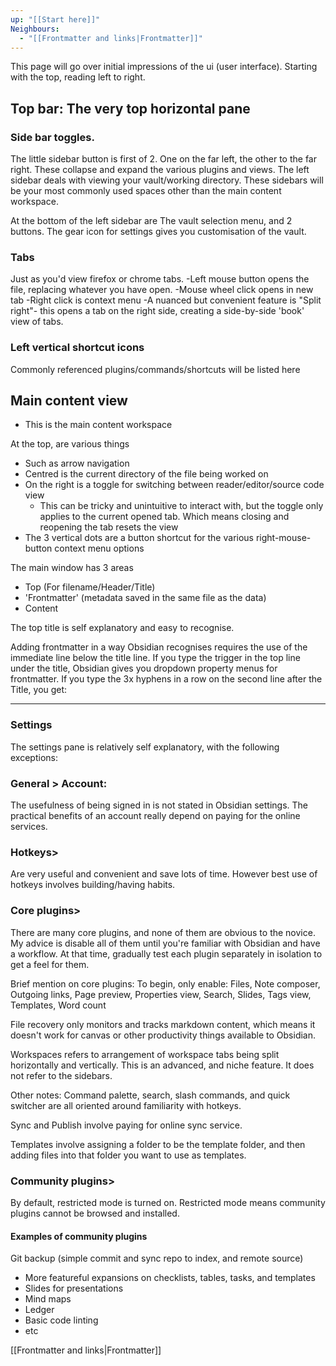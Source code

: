 ```yaml
---
up: "[[Start here]]"
Neighbours:
  - "[[Frontmatter and links|Frontmatter]]"
---
```


This page will go over initial impressions of the ui (user interface).
Starting with the top, reading left to right.

## Top bar: The very top horizontal pane

### Side bar toggles.
The little sidebar button is first of 2.
One on the far left, the other to the far right.
These collapse and expand the various plugins and views.
The left sidebar deals with viewing your vault/working directory.
These sidebars will be your most commonly used spaces other than the main content workspace.

At the bottom of the left sidebar are 
The vault selection menu, and 2 buttons.
The gear icon for settings gives you customisation of the vault.


### Tabs
Just as you'd view firefox or chrome tabs.
-Left mouse button opens the file, replacing whatever you have open.
-Mouse wheel click opens in new tab
-Right click is context menu
-A nuanced but convenient feature is "Split right"- this opens a tab on the right side, creating a side-by-side 'book' view of tabs.

### Left vertical shortcut icons
Commonly referenced plugins/commands/shortcuts will be listed here

##  Main content view

- This is the main content workspace

At the top, are various things
- Such as arrow navigation
- Centred is the current directory of the file being worked on
- On the right is a toggle for switching between reader/editor/source code view
	- This can be tricky and unintuitive to interact with, but the toggle only applies to the current opened tab. Which means closing and reopening the tab resets the view
- The 3 vertical dots are a button shortcut for the various right-mouse-button context menu options

The main window has 3 areas
- Top (For filename/Header/Title)
- 'Frontmatter' (metadata saved in the same file as the data)
- Content

The top title is self explanatory and easy to recognise.

Adding frontmatter in a way Obsidian recognises requires the use of the immediate line below the title line.
If you type the trigger in the top line under the title, Obsidian gives you dropdown property menus for frontmatter.
If you type the 3x hyphens in a row on the second line after the Title, you get:

---

### Settings

The settings pane is relatively self explanatory, with the following exceptions:

### General > Account:
The usefulness of being signed in is not stated in Obsidian settings.
The practical benefits of an account really depend on paying for the online services.

### Hotkeys>
Are very useful and convenient and save lots of time.
However best use of hotkeys involves building/having habits.

### Core plugins>
There are many core plugins, and none of them are obvious to the novice.
My advice is disable all of them until you're familiar with Obsidian and have a workflow.
At that time, gradually test each plugin separately in isolation to get a feel for them.

Brief mention on core plugins:
To begin, only enable:
Files, Note composer, Outgoing links, Page preview, Properties view, Search, Slides, Tags view, Templates, Word count

File recovery only monitors and tracks markdown content, which means it doesn't work for canvas or other productivity things available to Obsidian.

Workspaces refers to arrangement of workspace tabs being split horizontally and vertically.
This is an advanced, and niche feature. It does not refer to the sidebars.

Other notes:
Command palette, search, slash commands, and quick switcher are all oriented around familiarity with hotkeys.

Sync and Publish involve paying for online sync service.

Templates involve assigning a folder to be the template folder, and then adding files into that folder you want to use as templates.

### Community plugins>
By default, restricted mode is turned on.
Restricted mode means community plugins cannot be browsed and installed.

#### Examples of community plugins
Git backup (simple commit and sync repo to index, and remote source)

- More featureful expansions on checklists, tables, tasks, and templates
- Slides for presentations
- Mind maps
- Ledger
- Basic code linting
- etc



[[Frontmatter and links|Frontmatter]]

